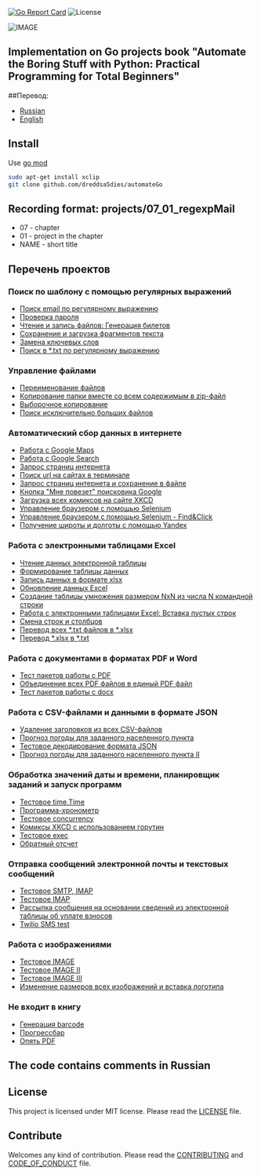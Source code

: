 [![Go Report Card](https://goreportcard.com/badge/github.com/dreddsa5dies/automateGo)](https://goreportcard.com/report/github.com/dreddsa5dies/automateGo) ![License](https://img.shields.io/badge/License-MIT-blue.svg)  

![IMAGE](img/automateGo.png)  

## Implementation on Go projects  book "Automate the Boring Stuff with Python: Practical Programming for Total Beginners"

##Перевод:
* [Russian](https://github.com/dreddsa5dies/automateGo/tree/master/README_rus.md)
* [English](https://github.com/dreddsa5dies/automateGo/tree/master/README_en.md)

## Install
Use [go mod](https://go.dev/ref/mod)  
```bash
sudo apt-get install xclip
git clone github.com/dreddsa5dies/automateGo
```

## Recording format: projects/07_01_regexpMail  
* 07 - chapter  
* 01 - project in the chapter  
* NAME - short title  

## Перечень проектов
### Поиск по шаблону с помощью регулярных выражений
- [Поиск email по регулярному выражению](projects/07_01_regexpMail/)
- [Проверка пароля](projects/07_02_regexpPass)
- [Чтение и запись файлов: Генерация билетов](projects/08_01_randomQuizGen)
- [Сохранение и загрузка фрагментов текста](projects/08_02_multiClipBoard)
- [Замена ключевых слов](projects/08_03_madLibs)
- [Поиск в *.txt по регулярному выражению](projects/08_04_regexpTxt)
### Управление файлами
- [Переименование файлов](projects/09_01_renameDate)
- [Копирование папки вместе со всем содержимым в zip-файл](projects/09_02_backupToZip)
- [Выборочное копирование](projects/09_03_selectiveBackup)
- [Поиск исключительно больших файлов](projects/09_04_findLargeFiles)
### Автоматический сбор данных в интернете
- [Работа с Google Maps](projects/11_01_mapIt)
- [Работа с Google Search](projects/11_02_googleSearchIt)
- [Запрос страниц интернета](projects/11_03_requestGet)
- [Поиск url на сайтах в терминале](projects/11_04_urlSearchTerm)
- [Запрос страниц интернета и сохранение в файле](projects/11_05_requestSave)
- [Кнопка "Мне повезет" поисковика Google](projects/11_06_luckyGoogle)
- [Загрузка всех комиксов на сайте XKCD](projects/11_07_downloadXkcd)
- [Управление браузером с помощью Selenium](projects/11_08_seleniumGo)
- [Управление браузером с помощью Selenium - Find&Click](projects/11_09_seleniumFindClick)
- [Получение широты и долготы с помощью Yandex](projects/11_10_geocoderYandex)
### Работа с электронными таблицами Excel
- [Чтение данных электронной таблицы ](projects/12_01_xlsxGo)
- [Формирование таблицы данных](projects/12_02_censusPopData)
- [Запись данных в формате xlsx](projects/12_03_saveExcel)
- [Обновление данных Excel](projects/12_04_updateProduce)
- [Создание таблицы умножения размером NxN из числа N командной строки](projects/12_05_multiplicationTable)
- [Работа с электронными таблицами Exсel: Вставка пустых строк](projects/12_06_blankRowInserter)
- [Смена строк и столбцов](projects/12_07_colToRow)
- [Перевод всех *.txt файлов в *.xlsx](projects/12_08_txtToXlsx)
- [Перевод *.xlsx в *.txt](projects/12_09_xlsxToTxt)
### Работа с документами в форматах PDF и Word
- [Тест пакетов работы с PDF](projects/13_01_pdfTest)
- [Объединение всех PDF файлов в единый PDF файл](projects/13_02_combinePdfs)
- [Тест пакетов работы с docx](projects/13_03_docxTest)
### Работа с CSV-файлами и данными в формате JSON
- [Удаление заголовков из всех CSV-файлов](projects/14_01_removeCsvHeader)
- [Прогноз погоды для заданного населенного пункта](projects/14_02_quickWeather)
- [Тестовое декодирование формата JSON](projects/14_03_testJSON)
- [Прогноз погоды для заданного населенного пункта II](projects/14_04_quickWeather2)
### Обработка значений даты и времени, планировщик заданий и запуск программ
- [Тестовое time.Time](projects/15_01_timeTest)
- [Программа-хронометр](projects/15_02_stopWacth)
- [Тестовое concurrency](projects/15_03_concurrencyTest)
- [Комиксы XKCD с использованием горутин](projects/15_04_multidownloadXkcd)
- [Тестовое exec](projects/15_05_execTest)
- [Обратный отсчет](projects/15_06_countdown)
### Отправка сообщений электронной почты и текстовых сообщений
- [Тестовое SMTP, IMAP](projects/16_01_testEmailSmtp)
- [Тестовое IMAP](projects/16_02_imapTest)
- [Рассылка сообщения на основании сведений из электронной таблицы об уплате взносов](projects/16_03_sendDuesReminders)
- [Twilio SMS test](projects/16_04_twilioTest)
### Работа с изображениями
- [Тестовое IMAGE](projects/17_01_testGoImage)
- [Тестовое IMAGE II](projects/17_02_testBild)
- [Тестовое IMAGE III](projects/17_03_testImaging)
- [Изменение размеров всех изображений и вставка логотипа](projects/17_04_resizeAndAddLogo)
### Не входит в книгу
- [Генерация barcode](projects/18_01_newChallenge/barcode)
- [Прогрессбар](projects/18_01_newChallenge/barcode)
- [Опять PDF](projects/18_01_newChallenge/barcode)

## The code contains comments in Russian

## License
This project is licensed under MIT license. Please read the [LICENSE](https://github.com/dreddsa5dies/automateGo/tree/master/LICENSE.md) file.

## Contribute
Welcomes any kind of contribution. Please read the [CONTRIBUTING](https://github.com/dreddsa5dies/automateGo/tree/master/CONTRIBUTING.md) and [CODE_OF_CONDUCT](https://github.com/dreddsa5dies/automateGo/tree/master/CODE_OF_CONDUCT.md) file. 

